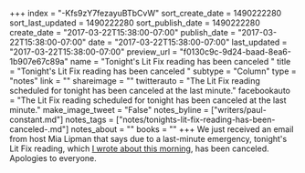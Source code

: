 +++
index = "-Kfs9zY7fezayuBTbCvW"
sort_create_date = 1490222280
sort_last_updated = 1490222280
sort_publish_date = 1490222280
create_date = "2017-03-22T15:38:00-07:00"
publish_date = "2017-03-22T15:38:00-07:00"
date = "2017-03-22T15:38:00-07:00"
last_updated = "2017-03-22T15:38:00-07:00"
preview_url = "f0130c9c-9d24-baad-8ea6-1b907e67c89a"
name = "Tonight's Lit Fix reading has been canceled "
title = "Tonight's Lit Fix reading has been canceled "
subtype = "Column"
type = "notes"
link = ""
shareimage = ""
twitterauto = "The Lit Fix reading scheduled for tonight has been canceled at the last minute."
facebookauto = "The Lit Fix reading scheduled for tonight has been canceled at the last minute."
make_image_tweet = "False"
notes_byline = ["writers/paul-constant.md"]
notes_tags = ["notes/tonights-lit-fix-reading-has-been-canceled-.md"]
notes_about = ""
books = ""
+++
We just received an email from host Mia Lipman that says due to a last-minute emergency, tonight's Lit Fix reading, which [I wrote about this morning](http://www.seattlereviewofbooks.com/notes/2017/03/22/literary-event-of-the-week-lit-fix-fourth-anniversary-party-at-chop-suey/), has been canceled. Apologies to everyone.